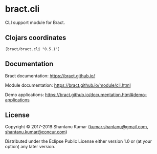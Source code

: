 # bract.cli

CLI support module for Bract.


## Clojars coordinates

`[bract/bract.cli "0.5.1"]`


## Documentation

Bract documentation: https://bract.github.io/

Module documentation: https://bract.github.io/module/cli.html

Demo applications: https://bract.github.io/documentation.html#demo-applications


## License

Copyright © 2017-2018 Shantanu Kumar (kumar.shantanu@gmail.com, shantanu.kumar@concur.com)

Distributed under the Eclipse Public License either version 1.0 or (at
your option) any later version.
